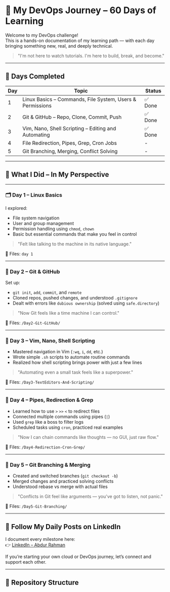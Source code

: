 # 🚀 My DevOps Journey – 60 Days of Learning

Welcome to my DevOps challenge!  
This is a hands-on documentation of my learning path — with each day bringing something new, real, and deeply technical.

> "I'm not here to watch tutorials. I'm here to build, break, and become."

---

## 📅 Days Completed

| Day | Topic | Status |
|-----|-------|--------|
| 1   | Linux Basics – Commands, File System, Users & Permissions | ✅ Done |
| 2   | Git & GitHub – Repo, Clone, Commit, Push | ✅ Done |
| 3   | Vim, Nano, Shell Scripting – Editing and Automating | ✅ Done |
| 4   | File Redirection, Pipes, Grep, Cron Jobs |  - |
| 5   | Git Branching, Merging, Conflict Solving | - |

---

## 🧠 What I Did – In My Perspective

---

### 🗂️ Day 1 – Linux Basics

I explored:
- File system navigation
- User and group management
- Permission handling using `chmod`, `chown`
- Basic but essential commands that make you feel in control

> "Felt like talking to the machine in its native language."

📁 Files: `day 1`

---

### 🧪 Day 2 – Git & GitHub

Set up:
- `git init`, `add`, `commit`, and `remote`
- Cloned repos, pushed changes, and understood `.gitignore`
- Dealt with errors like `dubious ownership` (solved using `safe.directory`)

> "Now Git feels like a time machine I can control."

📁 Files: `/Day2-Git-GitHub/`

---

### 📝 Day 3 – Vim, Nano, Shell Scripting

- Mastered navigation in Vim (`:wq`, `i`, `dd`, etc.)
- Wrote simple `.sh` scripts to automate routine commands
- Realized how shell scripting brings power with just a few lines

> "Automating even a small task feels like a superpower."

📁 Files: `/Day3-TextEditors-And-Scripting/`

---

### 🧵 Day 4 – Pipes, Redirection & Grep

- Learned how to use `>` `>>` `<` to redirect files
- Connected multiple commands using pipes (`|`)
- Used `grep` like a boss to filter logs
- Scheduled tasks using `cron`, practiced real examples

> "Now I can chain commands like thoughts — no GUI, just raw flow."

📁 Files: `/Day4-Redirection-Cron-Grep/`

---

### 🌿 Day 5 – Git Branching & Merging

- Created and switched branches (`git checkout -b`)
- Merged changes and practiced solving conflicts
- Understood rebase vs merge with actual files

> "Conflicts in Git feel like arguments — you've got to listen, not panic."

📁 Files: `/Day5-Git-Branching/`

---

## 🔗 Follow My Daily Posts on LinkedIn

I document every milestone here:  
👉 [LinkedIn – Abdur Rahman](https://www.linkedin.com/in/abdur-rahman-058b27299)

If you’re starting your own cloud or DevOps journey, let’s connect and support each other.

---

## 📁 Repository Structure

